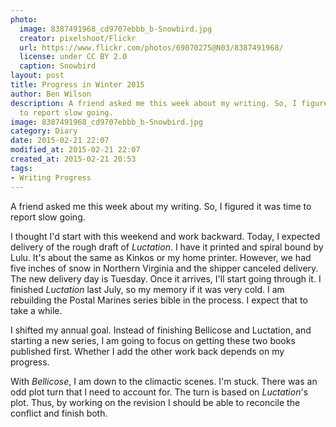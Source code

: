 ```yaml
---
photo:
  image: 8387491968_cd9707ebbb_b-Snowbird.jpg
  creator: pixelshoot/Flickr
  url: https://www.flickr.com/photos/69070275@N03/8387491968/
  license: under CC BY 2.0
  caption: Snowbird
layout: post
title: Progress in Winter 2015
author: Ben Wilson
description: A friend asked me this week about my writing. So, I figured it was time
  to report slow going.
image: 8387491968_cd9707ebbb_b-Snowbird.jpg
category: Diary
date: 2015-02-21 22:07
modified_at: 2015-02-21 22:07
created_at: 2015-02-21 20:53
tags:
- Writing Progress
---
```


A friend asked me this week about my writing. So, I figured it was time to report slow going.

<!-- more -->

I thought I'd start with this weekend and work backward. Today, I expected delivery of the rough draft of *Luctation*. I have it printed and spiral bound by Lulu. It's about the same as Kinkos or my home printer. However, we had five inches of snow in Northern Virginia and the shipper canceled delivery. The new delivery day is Tuesday. Once it arrives, I'll start going through it. I finished *Luctation* last July, so my memory if it was very cold. I am rebuilding the Postal Marines series bible in the process. I expect that to take a while.

I shifted my annual goal. Instead of finishing Bellicose and Luctation, and starting a new series, I am going to focus on getting these two books published first. Whether I add the other work back depends on my progress.

With *Bellicose*, I am down to the climactic scenes. I'm stuck. There was an odd plot turn that I need to account for. The turn is based on *Luctation*'s plot. Thus, by working on the revision I should be able to reconcile the conflict and finish both.